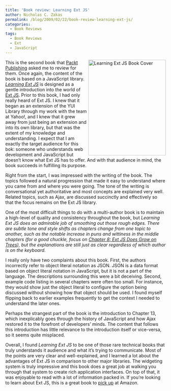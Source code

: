 ```yaml
---
title: 'Book review: Learning Ext JS'
author: Nicholas C. Zakas
permalink: /blog/2009/02/22/book-review-learning-ext-js/
categories:
  - Book Reviews
tags:
  - Book Reviews
  - Ext
  - JavaScript
---
```

[<img class="alignnone size-medium wp-image-2003" src="/images/wp-content/uploads/2009/02/extjs-243x300.jpg" alt="Learning Ext JS Book Cover" width="243" height="300" align="right" />][1]This is the second book that [Packt Publishing][2] asked me to review for them. Once again, the content of the book is based on a JavaScript library. <cite><a href="http://www.packtpub.com/learning-ext-js/book">Learning Ext JS</a></cite> is designed as a gentle introduction into the world of [Ext JS][3]. Prior to this book, I had only really heard of Ext JS. I knew that it began as an extension of the YUI Library through my work with the team at Yahoo!, and I knew that it grew away from just being an extension and into its own library, but that was the extent of my knowledge and understanding. I expect that I am exactly the target audience for this bok: someone who understands web development and JavaScript but doesn&#8217;t know what Ext JS has to offer. And with that audience in mind, the book succeeds in fulfilling its purpose.

Right from the start, I was impressed with the writing of the book. The topics followed a natural progression that made it easy to understand where you came from and where you were going. The tone of the writing is conversational yet authoritative and most concepts are explained very well. Related topics, such as Ajax, are discussed succinctly and effectively so that the focus remains on the Ext JS library.

One of the most difficult things to do with a multi-author book is to maintain a high-level of quality and consistency throughout the book, but <cite>Learning Ext JS</cite><cite> does an admirable job of smoothing out those rough edges. There are subtle tone and style shifts as chapters change from one topic to another, such as the notable increase in puns and wittiness in the middle chapters (for a good chuckle, focus on <a href="http://www.packtpub.com/article/learning-ext-js-table-of-contents#chapter_8">Chapter 8: Ext JS Does Grow on Trees</a>), but the explanations are still just as clear regardless of which author is on the keyboard.</cite>

I really only have two complaints about this book. First, the authors incorrectly refer to object literal notation as JSON. JSON is a data format based on object literal notation in JavaScript, but it is not a part of the language. The descriptions surrounding this were a bit deceiving. Second, example code listing in several chapters were often too small. For instance, they would show just the object literal to configure the option being discussed without showing how that object should be used. I found myself flipping back to earlier examples frequently to get the context I needed to understand the later ones.

Perhaps the strangest part of the book is the introduction to Chapter 13, which inexplicably goes through the history of JavaScript and how Ajax restored it to the forefront of developers&#8217; minds. The content that follows this introduction has little relevance to the introduction itself or vice-versa, so it seems quite misplaced.

Overall, I found <cite>Learning Ext JS</cite> to be one of those rare technical books that truly understands it audience and what it&#8217;s trying to communicate. Most of the points are very clear and well-explained, and I learned a lot about the advantages of Ext JS in comparison to other major libraries. The widgeting system is truly impressive and this book does a great job at walking you through that system to create rich application interfaces. On top of that, it was enjoyable to read with a lot of information packed in. If you&#8217;re looking to learn about Ext JS, this is a great book to [pick up][1] at Amazon.

 [1]: http://www.amazon.com/gp/product/1847195148?ie=UTF8&tag=nczonline-20&linkCode=as2&camp=1789&creative=390957&creativeASIN=1847195148
 [2]: http://www.packtpub.com/
 [3]: http://extjs.com/
